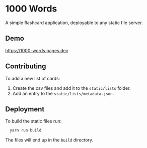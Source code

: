 
# 1000 Words

A simple flashcard application, deployable to any static file server.


## Demo

https://1000-words.pages.dev
  
## Contributing

To add a new list of cards:

1. Create the csv files and add it to the `static/lists` folder.
1. Add an entry to the `static/lists/metadata.json`.

  
## Deployment

To build the static files run:

```bash
  yarn run build
```
The files will end up in the `build` directory.
